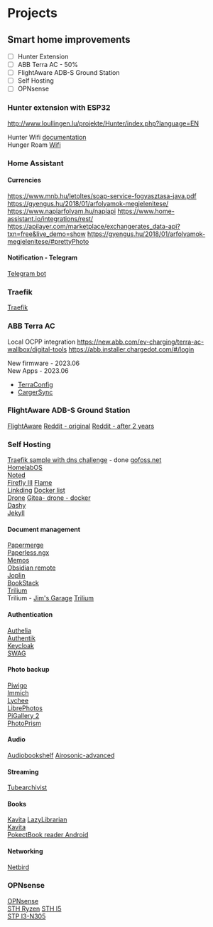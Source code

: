# Projects

## Smart home improvements

- [ ] Hunter Extension
- [ ] ABB Terra AC - 50%
- [ ] FlightAware ADB-S Ground Station
- [ ] Self Hosting
- [ ] OPNsense

### Hunter extension with ESP32

<http://www.loullingen.lu/projekte/Hunter/index.php?language=EN>

Hunter Wifi [documentation](https://ecodina.github.io/hunter-wifi/#!index.md)  
Hunger Roam [Wifi](https://github.com/ecodina/hunter-wifi)  

### Home Assistant

#### Currencies

<https://www.mnb.hu/letoltes/soap-service-fogyasztasa-java.pdf>
<https://gyengus.hu/2018/01/arfolyamok-megjelenitese/>
<https://www.napiarfolyam.hu/napiapi>
<https://www.home-assistant.io/integrations/rest/>
<https://apilayer.com/marketplace/exchangerates_data-api?txn=free&live_demo=show>
<https://gyengus.hu/2018/01/arfolyamok-megjelenitese/#prettyPhoto>

#### Notification - Telegram

[Telegram bot](https://advancedweb.hu/the-easiest-way-to-set-up-a-chat-with-your-telegram-bot/)

### Traefik

[Traefik](https://kallan.dev/posts/2020/10/how-to-use-traefik-v2-with-home-assistant/)


### ABB Terra AC
Local OCPP integration
https://new.abb.com/ev-charging/terra-ac-wallbox/digital-tools
https://abb.installer.chargedot.com/#/login

New firmware - 2023.06  
New Apps - 2023.06  
* [TerraConfig](https://guides.e-mobility.abb.com/TerraConfig2MobileApp_EN/#/)  
* [CargerSync](https://guides.e-mobility.abb.com/ChangerSync2MobileApp_EN/#/)  

### FlightAware ADB-S Ground Station
[FlightAware](https://flightaware.com/adsb/piaware/build/)
[Reddit - original](https://www.reddit.com/r/homelab/comments/qzpi9v/latest_iteration_of_my_adsb_feeder_box_based_on/)
[Reddit - after 2 years](https://www.reddit.com/r/homelab/comments/157058z/a_2_year_follow_up_on_my_rpi4_powered_adsb_station/)


### Self Hosting
[Traefik sample with dns challenge](https://github.com/Haxxnet/Compose-Examples/tree/main/examples/traefik) - done
[gofoss.net](https://gofoss.net/cloud-storage/)  
[HomelabOS](https://homelabos.com/docs/)  
[Noted](https://noted.lol/)  
[Firefly III](https://www.firefly-iii.org/)
[Flame](https://github.com/pawelmalak/flame)  
[Linkding](https://github.com/sissbruecker/linkding/)
[Docker list](https://github.com/linuxserver/reverse-proxy-confs)  
[Drone](https://www.drone.io/) [Gitea- drone - docker](https://joshilles.com/server/jekyll/gitea-drone-docker/)    
[Dashy](https://dashy.to/docs/quick-start/)  
[Jekyll](https://jekyllrb.com/philosophy/)  

#### Document management
[Papermerge](https://docs.papermerge.io/index.html)  
[Paperless.ngx](https://github.com/paperless-ngx/paperless-ngx)  
[Memos](https://github.com/usememos/memos?source=noted.lol)  
[Obsidian remote](https://github.com/sytone/obsidian-remote)  
[Joplin](https://joplinapp.org/desktop/)  
[BookStack](https://www.bookstackapp.com/)  
[Trilium](https://github.com/zadam/trilium)  
Trilium - [Jim's Garage](https://www.youtube.com/@Jims-Garage) [Trilium](https://www.youtube.com/watch?v=H9l3JnPMtrg)  

#### Authentication
[Authelia](https://www.authelia.com/)  
[Authentik](https://goauthentik.io/)  
[Keycloak](https://www.keycloak.org/)  
[SWAG](https://github.com/linuxserver/docker-swag)  

#### Photo backup
[Piwigo](https://piwigo.org/)  
[Immich](https://immich.app/)  
[Lychee](https://lychee.electerious.com/)  
[LibrePhotos](https://github.com/LibrePhotos/librephotos)  
[PiGallery 2](http://bpatrik.github.io/pigallery2/)  
[PhotoPrism](https://www.photoprism.app/features)  

#### Audio
[Audiobookshelf](https://www.audiobookshelf.org/)
[Airosonic-advanced](https://github.com/linuxserver/docker-airsonic-advanced)  

#### Streaming
[Tubearchivist](https://github.com/tubearchivist/tubearchivist) 

#### Books
[Kavita](https://www.kavitareader.com/#download)
[LazyLibrarian](https://lazylibrarian.gitlab.io/)  
[Kavita](https://wiki.kavitareader.com/en)  
[PokectBook reader Android](https://play.google.com/store/apps/details?id=com.obreey.reader&hl=hu&gl=US)  

#### Networking
[Netbird](https://netbird.io/pricing)  

### OPNsense
[OPNsense](https://opnsense.org/)  
[STH Ryzen](https://www.servethehome.com/amd-ryzen-4x-2-5gbe-intel-i226-firewall-router-for-pfsense-opnsense-proxmox-and-windows/)
[STH I5](https://www.servethehome.com/fanless-king-intel-core-i5-6x-2-5gbe-system-review-by-cwwk/4/)  
[STP I3-N305](https://www.servethehome.com/almost-a-decade-in-the-making-our-fanless-intel-i3-n305-2-5gbe-firewall-review/4/)  
